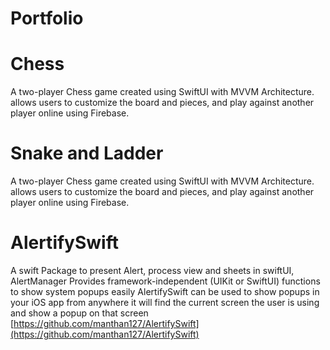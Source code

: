 # Portfolio

# Chess
A two-player Chess game created using SwiftUI with MVVM Architecture. allows users to customize the board and pieces, and play against another player online using Firebase.

# Snake and Ladder 
A two-player Chess game created using SwiftUI with MVVM Architecture. allows users to customize the board and pieces, and play against another player online using Firebase.

# AlertifySwift
A swift Package to present Alert, process view and sheets in swiftUI, AlertManager Provides framework-independent (UIKit or SwiftUI) functions to show system popups easily
AlertifySwift can be used to show popups in your iOS app from anywhere it will find the current screen the user is using and show a popup on that screen
[https://github.com/manthan127/AlertifySwift](https://github.com/manthan127/AlertifySwift)
